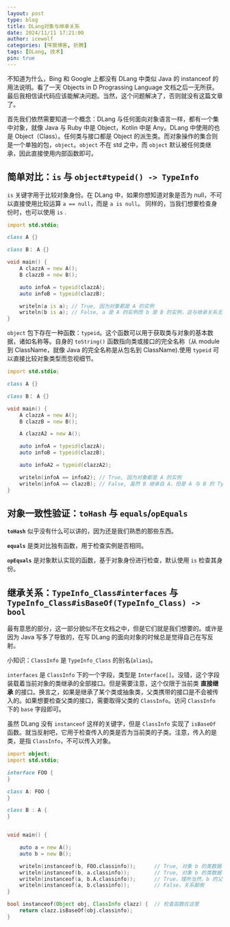 ```yaml
---
layout: post
type: blog
title: DLang对象与继承关系
date: 2024/11/11 17:21:00
author: icewolf
categories: [咩狼博客, 折腾]
tags: [DLang, 技术]
pin: true
---
```


不知道为什么，Bing 和 Google 上都没有 DLang 中类似 Java 的 instanceof 的用法说明。看了一天 Objects in D Prograssing Language 文档之后一无所获。最后我相信读代码应该能解决问题。当然，这个问题解决了，否则就没有这篇文章了。

首先我们依然需要知道一个概念：DLang 与任何面向对象语言一样，都有一个集中对象，就像 Java 与 Ruby 中是 Object，Kotlin 中是 Any。DLang 中使用的也是 Object（Class）。任何类与接口都是 Object 的派生类。而对象操作的集合则是一个单独的包，`object`。`object` 不在 std 之中，而 `object` 默认被任何类继承，因此直接使用内部函数即可。


## 简单对比：`is` 与 `object#typeid() -> TypeInfo`
`is` 关键字用于比较对象身份。在 DLang 中，如果你想知道对象是否为 null，不可以直接使用比较运算 `a == null`，而是 `a is null`。
同样的，当我们想要检查身份时，也可以使用 `is` .

```d
import std.stdio;

class A {}

class B： A {}

void main() {
    A clazzA = new A();
    B clazzB = new B();

    auto infoA = typeid(clazzA);
    auto infoB = typeid(clazzB);

    writeln(a is a); // True, 因为对象都是 A 的实例
    writeln(b is a); // False, a 是 A 的实例而 b 是 B 的实例，这与继承关系无关。
}
```



`object` 包下存在一种函数：`typeid`。这个函数可以用于获取类与对象的基本数据，诸如名称等。自身的 `toString()` 函数指向类或接口的完全名称（从 module 到 ClassName，就像 Java 的完全名称是从包名到 ClassName).使用 `typeid` 可以直接比较对象类型而忽视细节。

```d
import std.stdio;

class A {}

class B： A {}

void main() {
    A clazzA = new A();
    B clazzB = new B();

    A clazzA2 = new A();

    auto infoA = typeid(clazzA);
    auto infoB = typeid(clazzB);

    auto infoA2 = typeid(clazzA2);

    writeln(infoA == infoA2); // True, 因为对象都是 A 的实例
    writeln(infoA == clazzB); // False, 虽然 B 继承自 A，但是 A 与 B 的 TypeInfo 并不相同
}
```

## 对象一致性验证：`toHash` 与 `equals`/`opEquals`
**`toHash`** 似乎没有什么可以讲的，因为还是我们熟悉的那些东西。

**`equals`** 是类对比独有函数，用于检查实例是否相同。

**`opEquals`** 是对象默认实现的函数，基于对象身份进行检查，默认使用 `is` 检查其身份。


## 继承关系：`TypeInfo_Class#interfaces` 与 `TypeInfo_Class#isBaseOf(TypeInfo_Class) -> bool`
最有意思的部分，这一部分貌似不在文档之中，但是它们就是我们想要的。或许是因为 Java 写多了导致的，在写 DLang 的面向对象的时候总是觉得自己在写反射。

小知识：`ClassInfo` 是 `TypeInfo_Class` 的别名(`alias`)。

`interfaces` 是 `ClassInfo` 下的一个字段，类型是 `Interface[]`。没错，这个字段装载着当前对象的类继承的全部接口。但是需要注意，这个仅限于当前类 **直接继承** 的接口。换言之，如果是继承了某个类或抽象类，父类携带的接口是不会被传入的。如果想要检查父类的接口，需要取得父类的 `ClassInfo`。访问 `ClassInfo` 下的 `base` 字段即可。

虽然 DLang 没有 `instanceof` 这样的关键字，但是 `ClassInfo` 实现了 `isBaseOf` 函数。就当反射吧，它用于检查传入的类是否为当前类的子类。注意，传入的是类，是指 `ClassInfo`，不可以传入对象。

```d
import object;
import std.stdio;

interface FOO {
}

class A: FOO {
}

class B : A {
}


void main() {

    auto a = new A();
    auto b = new B();

    writeln(instanceof(b, FOO.classinfo));      // True, 对象 b 的类数据 B 继承自接口 FOO。
    writeln(instanceof(b, a.classinfo));        // True, 对象 b 的类数据 B 继承自对象 a 的类数据 A。
    writeln(instanceof(a, b.A.classinfo));      // True，理所当然，b 的父类的类数据 A 与对象 a 的类数据 A 是一样的
    writeln(instanceof(a, b.classinfo));        // False，关系颠倒
}

bool instanceof(Object obj, ClassInfo clazz) {  // 检查函数在这里
    return clazz.isBaseOf(obj.classinfo);
}
```
